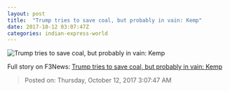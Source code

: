 ```yaml
---
layout: post
title:  "Trump tries to save coal, but probably in vain: Kemp"
date: 2017-10-12 03:07:47Z
categories: indian-express-world
---
```


![Trump tries to save coal, but probably in vain: Kemp](http://images.indianexpress.com/2017/10/coal-mines.jpg?w=759)




Full story on F3News: [Trump tries to save coal, but probably in vain: Kemp](http://www.f3nws.com/n/4qKknD)

> Posted on: Thursday, October 12, 2017 3:07:47 AM
